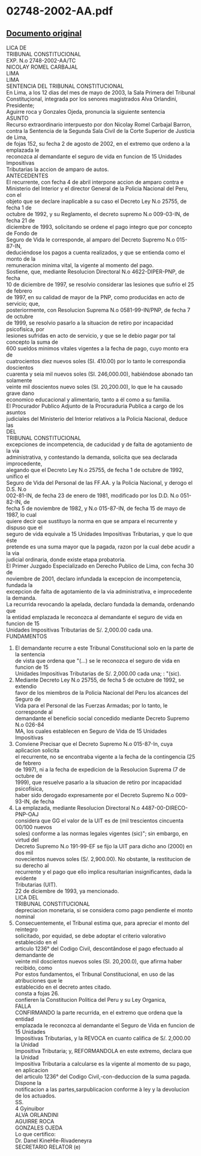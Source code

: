
02748-2002-AA.pdf
=================
  
[Documento original](https://tc.gob.pe/jurisprudencia/2003/02748-2002-AA.pdf)  
---  
LICA DE  
TRIBUNAL CONSTITUCIONAL  
EXP. N.o 2748-2002-AA/TC  
NICOLAY ROMEL CARBAJAL  
LIMA  
LIMA  
SENTENCIA DEL TRIBUNAL CONSTITUCIONAL  
En Lima, a los 12 dias del mes de mayo de 2003, la Sala Primera del Tribunal  
Constituçional, integrada por los senores magistrados Alva Orlandini, Presidente;  
Aguirre roca y Gonzales Ojeda, pronuncia la siguiente sentencia  
ASUNTO  
Recurso extraordinario interpuesto por don Nicolay Romel Carbajal Barron,  
contra la Sentencia de la Segunda Sala Civil de la Corte Superior de Justicia de Lima,  
de fojas 152, su fecha 2 de agosto de 2002, en el extremo que ordeno a la emplazada le  
reconozca al demandante el seguro de vida en funcion de 15 Unidades Impositivas  
Tributarias la accion de amparo de autos.  
ANTECEDENTES  
El recurrente, con fecha 4 de abril interpone accion de amparo contra e  
Ministerio del Interior y el director General de la Policia Nacional del Peru, con el  
objeto que se declare inaplicable a su caso el Decreto Ley N.o 25755, de fecha 1 de  
octubre de 1992, y su Reglamento, el decreto supremo N.o 009-03-IN, de fecha 21 de  
diciembre de 1993, solicitando se ordene el pago integro que por concepto de Fondo de  
Seguro de Vida le corresponde, al amparo del Decreto Supremo N.o 015-87-IN,  
deduciéndose los pagos a cuenta realizados, y que se entienda como el monto de la  
remuneracion minima vital, la vigente al momento del pago.  
Sostiene, que, mediante Resolucion Directoral N.o 4622-DIPER-PNP, de fecha  
10 de diciembre de 1997, se resolvio considerar las lesiones que sufrio el 25 de febrero  
de 1997, en su calidad de mayor de la PNP, como producidas en acto de servicio; que,  
posteriormente, con Resolucion Suprema N.o 0581-99-IN/PNP, de fecha 7 de octubre  
de 1999, se resolvio pasarlo a la situacion de retiro por incapacidad psicofisica, por  
lesiones sufridas en acto de servicio, y que se le debio pagar por tal concepto la suma de  
600 sueldos minimos vitales vigentes a la fecha de pago, cuyo monto era de  
cuatrocientos diez nuevos soles (SI. 410.00) por lo tanto le correspondia doscientos  
cuarenta y seia mil nuevos soles (SI. 246,000.00), habiéndose abonado tan solamente  
veinte mil doscientos nuevo soles (SI. 20,200.00), lo que le ha causado grave dano  
economico educacional y alimentario, tanto a él como a su familia.  
El Procurador Publico Adjunto de la Procuraduria Publica a cargo de los asuntos  
judiciales del Ministerio del Interior relativos a la Policia Nacional, deduce las  
DEL  
TRIBUNAL CONSTITUCIONAL  
excepciones de incompetencia, de caducidad y de falta de agotamiento de la via  
administrativa, y contestando la demanda, solicita que sea declarada improcedente,  
alegando que el Decreto Ley N.o 25755, de fecha 1 de octubre de 1992, unifico el  
Seguro de Vida del Personal de las FF.AA. y la Policia Nacional, y derogo el D.S. N.o  
002-81-IN, de fecha 23 de enero de 1981, modificado por los D.D. N.o 051-82-IN, de  
fecha 5 de noviembre de 1982, y N.o 015-87-IN, de fecha 15 de mayo de 1987, lo cual  
quiere decir que sustituyo la norma en que se ampara el recurrente y dispuso que el  
seguro de vida equivale a 15 Unidades Impositivas Tributarias, y que lo que éste  
pretende es una suma mayor que la pagada, razon por la cual debe acudir a la via  
judicial ordinaria, donde existe etapa probatoria.  
El Primer Juzgado Especializado en Derecho Publico de Lima, con fecha 30 de  
noviembre de 2001, declaro infundada la excepcion de incompetencia, fundada la  
excepcion de falta de agotamiento de la via administrativa, e improcedente la demanda.  
La recurrida revocando la apelada, declaro fundada la demanda, ordenando que  
la entidad emplazada le reconozca al demandante el seguro de vida en funcion de 15  
Unidades Impositivas Tributarias de S/. 2,000.00 cada una.  
FUNDAMENTOS  
1. El demandante recurre a este Tribunal Constitucional solo en la parte de la sentencia  
de vista que ordena que "(...) se le reconozca el seguro de vida en funcion de 15  
Unidades Impositivas Tributarias de S/. 2,000.00 cada una; : "(sic).  
2. Mediante Decreto Ley N.o 25755, de fecha 5 de octubre de 1992, se extendio  
favor de los miembros de la Policia Nacional del Peru los alcances del Seguro de  
Vida para el Personal de las Fuerzas Armadas; por lo tanto, le corresponde al  
demandante el beneficio social concedido mediante Decreto Supremo N.o 026-84  
MA, los cuales establecen en Seguro de Vida de 15 Unidades Impositivas  
3. Conviene Precisar que el Decreto Supremo N.o 015-87-In, cuya aplicacion solicita  
el recurrente, no se encontraba vigente a la fecha de la contingencia (25 de febrero  
de 1997), ni a la fecha de expedicion de la Resolucion Suprema (7 de octubre de  
1999), que resuelve pasarlo a la situacion de retiro por incapacidad psicofisica,  
haber sido derogado expresamente por el Decreto Supremo N.o 009-93-IN, de fecha  
4. La emplazada, mediante Resolucion Directoral N.o 4487-00-DIRECO-PNP-OAJ  
considera que GG el valor de la UIT es de (mil trescientos cincuenta 00/100 nuevos  
soles) conforme a las normas legales vigentes (sic)"; sin embargo, en virtud del  
Decreto Supremo N.o 191-99-EF se fijo la UIT para dicho ano (2000) en dos mil  
novecientos nuevos soles (S/. 2,900.00). No obstante, la restitucion de su derecho al  
recurrente y el pago que ello implica resultarian insignificantes, dada la evidente  
Tributarias (UIT).  
22 de diciembre de 1993, ya mencionado.  
LICA DEL  
TRIBUNAL CONSTITUCIONAL  
depreciacion monetaria, si se considera como pago pendiente el monto nominal  
5. Consecuentemente, el Tribunal estima que, para apreciar el monto del reintegro  
solicitado, por equidad, se debe adoptar el criterio valorativo establecido en el  
articulo 1236° del Codigo Civil, descontândose el pago efectuado al demandante de  
veinte mil doscientos nuevos soles (SI. 20,200.0), que afirma haber recibido, como  
Por estos fundamentos, el Tribunal Constitucional, en uso de las atribuciones que le  
establecido en el decreto antes citado.  
consta a fojas 26.  
confieren la Constitucion Politica del Peru y su Ley Organica,  
FALLA  
CONFIRMANDO la parte recurrida, en el extremo que ordena que la entidad  
emplazada le reconozca al demandante el Seguro de Vida en funcion de 15 Unidades  
Impositivas Tributarias, y la REVOCA en cuanto califica de S/. 2,000.00 la Unidad  
Impositiva Tributaria; y, REFORMANDOLA en este extremo, declara que la Unidad  
Impositiva Tributaria a calcularse es la vigente al momento de su pago, en aplicacion  
del articulo 1236° del Codigo Civil,-con-deduccion de la suma pagada. Dispone la  
notificacion a las partes,sarpublicacion conforme à ley y la devolucion de los actuados.  
SS.  
4 Gyinuibor  
ALVA ORLANDINI  
AGUIRRE ROCA  
GONZALES OJEDA  
Lo que certifico:  
Dr. Danel KineHle-Rivadeneyra  
SECRETARIO RELATOR (e)